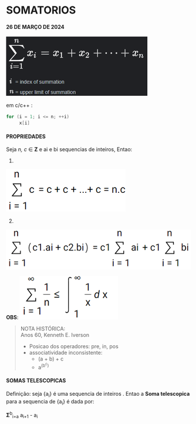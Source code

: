 # SOMATORIOS
#### 26 DE MARÇO DE 2024

![SOMATORIO](imgs/SOMATORIO.PNG)   

em c/c++ :
``` c
for (i = 1; i <= n; ++i)
     x[i]
```

#### PROPRIEDADES
Seja *n, c* ∈ **Z** e ai e bi sequencias de inteiros, Entao:  

1.
![SOMATORIO](imgs/1.PNG)   

2.
![SOMATORIO](imgs/2.PNG)  

**OBS**: 
![SOMATORIO](imgs/3.PNG)   

> NOTA HISTÓRICA:   
> Anos 60, Kenneth E. Iverson
> - Posicao dos operadores: pre, in, pos
> - associatividade inconsistente:  
>    - (a + b) + c
>    - a<sup>(b<sup>c</sup>)</sup> 

#### SOMAS TELESCOPICAS

Definição: seja {a<sub>i</sub>} é uma sequencia de inteiros .
Entao a **Soma telescopica** para a sequencia de {a<sub>i</sub>} é dada por:

**Σ**<sup>b</sup><sub>i=a</sub> a<sub>i+1</sub> - a<sub>i</sub>

     